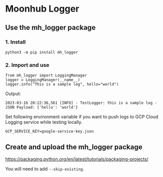 # Moonhub Logger

## Use the mh_logger package

### 1. Install

```
python3 -m pip install mh_logger
```

### 2. Import and use

```
from mh_logger import LoggingManager
logger = LoggingManager(__name__)
logger.info("This is a sample log", hello="world")
```

Output:
```
2023-03-16 20:22:36,561 [INFO] - TestLogger: this is a sample log - JSON Payload: {'hello': 'world'}
```

Set following environment variable if you want to push logs to GCP Cloud Logging service while testing locally.
```
GCP_SERVICE_KEY=google-service-key.json
```

## Create and upload the mh_logger package
https://packaging.python.org/en/latest/tutorials/packaging-projects/

You will need to add `--skip-existing`.
